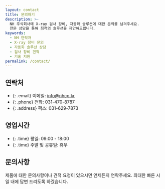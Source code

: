```yaml
---
layout: contact
title: 문의하기
description: >-
  NH 주식회사에 X-ray 검사 장비, 자동화 솔루션에 대한 문의를 남겨주세요. 
  전문 상담을 통해 최적의 솔루션을 제안해드립니다.
keywords:
  - NH 연락처
  - X-ray 장비 문의
  - 자동화 솔루션 상담
  - 검사 장비 견적
  - 기술 지원
permalink: /contact/
---
```


## 연락처
- {: .email} 이메일: info@nhco.kr
- {: .phone} 전화: 031-470-8787
- {: .address} 팩스: 031-629-7873

## 영업시간
- {: .time} 평일: 09:00 - 18:00
- {: .time} 주말 및 공휴일: 휴무

## 문의사항
제품에 대한 문의사항이나 견적 요청이 있으시면 언제든지 연락주세요.
최대한 빠른 시일 내에 답변 드리도록 하겠습니다. 